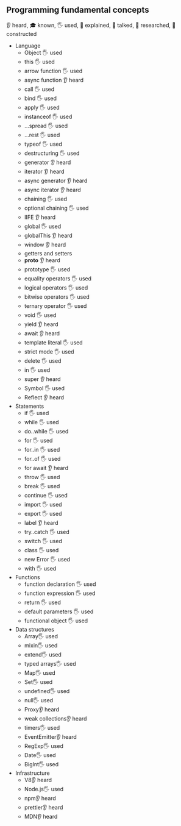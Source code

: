## Programming fundamental concepts

👂 heard, 🎓 known, 🖐️ used, 🙋 explained, 📢 talked, 🔬 researched, 🚀 constructed

- Language
  - Object 🖐️ used
  - this 🖐️ used
  - arrow function 🖐️ used
  - async function 👂 heard
  - call 🖐️ used
  - bind 🖐️ used
  - apply 🖐️ used
  - instanceof 🖐️ used
  - ...spread 🖐️ used
  - ...rest 🖐️ used
  - typeof 🖐️ used
  - destructuring 🖐️ used
  - generator 👂 heard
  - iterator 👂 heard
  - async generator 👂 heard
  - async iterator 👂 heard
  - chaining 🖐️ used
  - optional chaining 🖐️ used
  - IIFE 👂 heard
  - global 🖐️ used
  - globalThis 👂 heard
  - window 👂 heard
  - getters and setters
  - __proto__ 👂 heard
  - prototype 🖐️ used
  - equality operators 🖐️ used
  - logical operators 🖐️ used
  - bitwise operators 🖐️ used
  - ternary operator 🖐️ used
  - void 🖐️ used
  - yield 👂 heard
  - await 👂 heard
  - template literal 🖐️ used
  - strict mode 🖐️ used
  - delete 🖐️ used
  - in 🖐️ used
  - super 👂 heard
  - Symbol 🖐️ used
  - Reflect 👂 heard
- Statements
  - if 🖐️ used
  - while 🖐️ used
  - do..while 🖐️ used
  - for 🖐️ used
  - for..in 🖐️ used
  - for..of 🖐️ used
  - for await  👂 heard
  - throw 🖐️ used
  - break 🖐️ used
  - continue 🖐️ used
  - import 🖐️ used
  - export 🖐️ used
  - label 👂 heard
  - try..catch 🖐️ used
  - switch 🖐️ used
  - class 🖐️ used
  - new Error 🖐️ used
  - with 🖐️ used
- Functions
  - function declaration 🖐️ used
  - function expression 🖐️ used
  - return 🖐️ used
  - default parameters 🖐️ used
  - functional object 🖐️ used
- Data structures
  - Array🖐️ used
  - mixin🖐️ used
  - extend🖐️ used
  - typed arrays🖐️ used
  - Map🖐️ used
  - Set🖐️ used
  - undefined🖐️ used
  - null🖐️ used
  - Proxy👂 heard
  - weak collections👂 heard
  - timers🖐️ used
  - EventEmitter👂 heard
  - RegExp🖐️ used
  - Date🖐️ used
  - BigInt🖐️ used
- Infrastructure
  - V8👂 heard
  - Node.js🖐️ used
  - npm👂 heard
  - prettier👂 heard
  - MDN👂 heard
